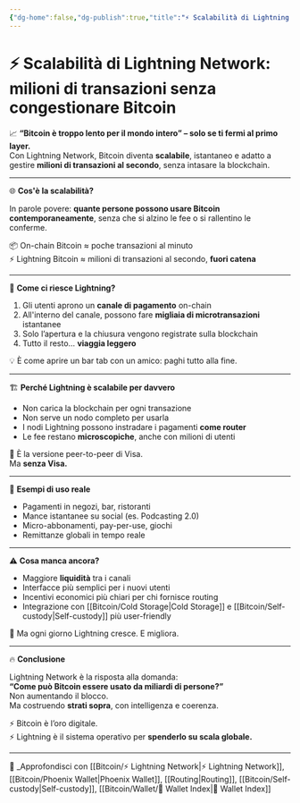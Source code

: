 ```yaml
---
{"dg-home":false,"dg-publish":true,"title":"⚡ Scalabilità di Lightning Network: milioni di transazioni senza congestionare Bitcoin","tags":["Bitcoin","Lightning","Scalabilità","Layer2","Pagamenti","Microtransazioni"],"date":"2025-07-09","permalink":"/bitcoin/lightning-network/scalabilita-di-lightning-network/","dgPassFrontmatter":true}
---
```



# ⚡ Scalabilità di Lightning Network: milioni di transazioni senza congestionare Bitcoin

📈 **“Bitcoin è troppo lento per il mondo intero” – solo se ti fermi al primo layer.**  
Con Lightning Network, Bitcoin diventa **scalabile**, istantaneo e adatto a gestire **milioni di transazioni al secondo**, senza intasare la blockchain.

---

🌐 **Cos'è la scalabilità?**

In parole povere: **quante persone possono usare Bitcoin contemporaneamente**, senza che si alzino le fee o si rallentino le conferme.

📦 On-chain Bitcoin ≈ poche transazioni al minuto  
⚡ Lightning Bitcoin ≈ milioni di transazioni al secondo, **fuori catena**

---

🔄 **Come ci riesce Lightning?**

1. Gli utenti aprono un **canale di pagamento** on-chain  
2. All'interno del canale, possono fare **migliaia di microtransazioni** istantanee  
3. Solo l’apertura e la chiusura vengono registrate sulla blockchain  
4. Tutto il resto… **viaggia leggero**

💡 È come aprire un bar tab con un amico: paghi tutto alla fine.

---

🏗️ **Perché Lightning è scalabile per davvero**

- Non carica la blockchain per ogni transazione  
- Non serve un nodo completo per usarla  
- I nodi Lightning possono instradare i pagamenti **come router**  
- Le fee restano **microscopiche**, anche con milioni di utenti

📡 È la versione peer-to-peer di Visa.  
Ma **senza Visa.**

---

🧠 **Esempi di uso reale**

- Pagamenti in negozi, bar, ristoranti  
- Mance istantanee su social (es. Podcasting 2.0)  
- Micro-abbonamenti, pay-per-use, giochi  
- Remittanze globali in tempo reale

---

⚠️ **Cosa manca ancora?**

- Maggiore **liquidità** tra i canali  
- Interfacce più semplici per i nuovi utenti  
- Incentivi economici più chiari per chi fornisce routing  
- Integrazione con [[Bitcoin/Cold Storage\|Cold Storage]] e [[Bitcoin/Self-custody\|Self-custody]] più user-friendly

🎯 Ma ogni giorno Lightning cresce. E migliora.

---

🔥 **Conclusione**

Lightning Network è la risposta alla domanda:  
**“Come può Bitcoin essere usato da miliardi di persone?”**  
Non aumentando il blocco.  
Ma costruendo **strati sopra**, con intelligenza e coerenza.

⚡ Bitcoin è l’oro digitale.  
⚡ Lightning è il sistema operativo per **spenderlo su scala globale.**

---

🔗 _Approfondisci con [[Bitcoin/⚡ Lightning Network\|⚡ Lightning Network]], [[Bitcoin/Phoenix Wallet\|Phoenix Wallet]], [[Routing\|Routing]], [[Bitcoin/Self-custody\|Self-custody]], [[Bitcoin/Wallet/🧭 Wallet Index\|🧭 Wallet Index]]